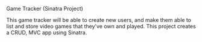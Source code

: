 Game Tracker (Sinatra Project)

This game tracker will be able to create new users, and make them able to list and store video games that they've own and played. This project creates a CRUD, MVC app using Sinatra.
